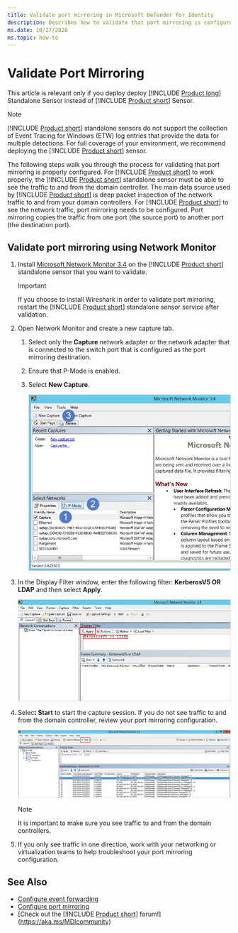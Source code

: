 ```yaml
---
title: Validate port mirroring in Microsoft Defender for Identity
description: Describes how to validate that port mirroring is configured correctly in Microsoft Defender for Identity
ms.date: 10/27/2020
ms.topic: how-to
---
```


# Validate Port Mirroring

This article is relevant only if you deploy deploy [!INCLUDE [Product long](includes/product-long.md)] Standalone Sensor instead of [!INCLUDE [Product short](includes/product-short.md)] Sensor.

> [!NOTE]
> [!INCLUDE [Product short](includes/product-short.md)] standalone sensors do not support the collection of Event Tracing for Windows (ETW) log entries that provide the data for multiple detections. For full coverage of your environment, we recommend deploying the [!INCLUDE [Product short](includes/product-short.md)] sensor.

The following steps walk you through the process for validating that port mirroring is properly configured. For [!INCLUDE [Product short](includes/product-short.md)] to work properly, the [!INCLUDE [Product short](includes/product-short.md)] standalone sensor must be able to see the traffic to and from the domain controller. The main data source used by [!INCLUDE [Product short](includes/product-short.md)] is deep packet inspection of the network traffic to and from your domain controllers. For [!INCLUDE [Product short](includes/product-short.md)] to see the network traffic, port mirroring needs to be configured. Port mirroring copies the traffic from one port (the source port) to another port (the destination port).

## Validate port mirroring using Network Monitor

1. Install [Microsoft Network Monitor 3.4](https://www.microsoft.com/download/details.aspx?id=4865) on the [!INCLUDE [Product short](includes/product-short.md)] standalone sensor that you want to validate.

    > [!IMPORTANT]
    > If you choose to install Wireshark in order to validate port mirroring, restart the [!INCLUDE [Product short](includes/product-short.md)] standalone sensor service after validation.

1. Open Network Monitor and create a new capture tab.

    1. Select only the **Capture** network adapter or the network adapter that is connected to the switch port that is configured as the port mirroring destination.

    1. Ensure that P-Mode is enabled.

    1. Select **New Capture**.

        ![Create new capture tab image.](media/port-mirroring-capture.png)

1. In the Display Filter window, enter the following filter: **KerberosV5 OR LDAP** and then select **Apply**.

    ![Apply KerberosV5 or LDAP filter image.](media/port-mirroring-filter-settings.png)

1. Select **Start** to start the capture session. If you do not see traffic to and from the domain controller, review your port mirroring configuration.

    ![Start capture session image.](media/port-mirroring-capture-traffic.png)

    > [!NOTE]
    > It is important to make sure you see traffic to and from the domain controllers.

1. If you only see traffic in one direction, work with your networking or virtualization teams to help troubleshoot your port mirroring configuration.

## See Also

- [Configure event forwarding](configure-event-forwarding.md)
- [Configure port mirroring](configure-port-mirroring.md)
- [Check out the [!INCLUDE [Product short](includes/product-short.md)] forum!](<https://aka.ms/MDIcommunity>)
